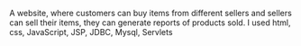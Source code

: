 A website, where customers can buy items from different sellers and sellers can sell their items, they can generate reports of products sold. I used html, css, JavaScript, JSP, JDBC, Mysql, Servlets
